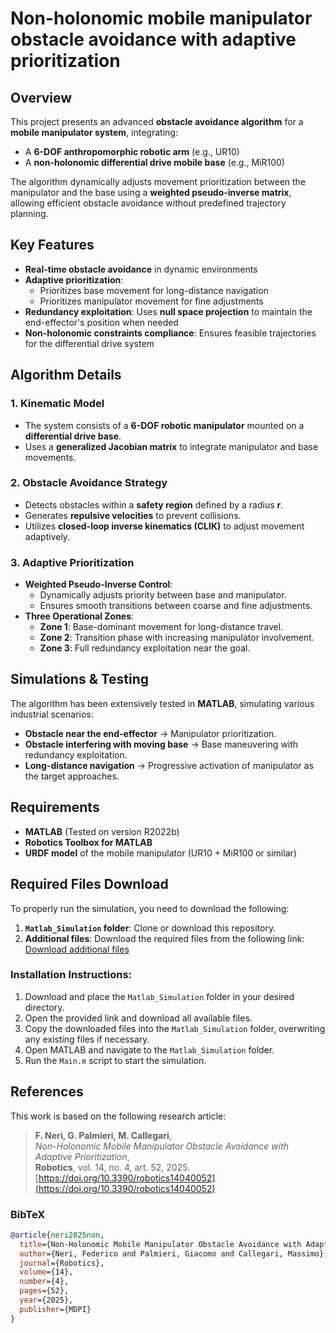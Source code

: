 # Non-holonomic mobile manipulator obstacle avoidance with adaptive prioritization

## Overview
This project presents an advanced **obstacle avoidance algorithm** for a **mobile manipulator system**, integrating:
- A **6-DOF anthropomorphic robotic arm** (e.g., UR10)
- A **non-holonomic differential drive mobile base** (e.g., MiR100)

The algorithm dynamically adjusts movement prioritization between the manipulator and the base using a **weighted pseudo-inverse matrix**, allowing efficient obstacle avoidance without predefined trajectory planning.

## Key Features
- **Real-time obstacle avoidance** in dynamic environments
- **Adaptive prioritization**:
  - Prioritizes base movement for long-distance navigation
  - Prioritizes manipulator movement for fine adjustments
- **Redundancy exploitation**: Uses **null space projection** to maintain the end-effector's position when needed
- **Non-holonomic constraints compliance**: Ensures feasible trajectories for the differential drive system

## Algorithm Details
### 1. Kinematic Model
- The system consists of a **6-DOF robotic manipulator** mounted on a **differential drive base**.
- Uses a **generalized Jacobian matrix** to integrate manipulator and base movements.

### 2. Obstacle Avoidance Strategy
- Detects obstacles within a **safety region** defined by a radius **r**.
- Generates **repulsive velocities** to prevent collisions.
- Utilizes **closed-loop inverse kinematics (CLIK)** to adjust movement adaptively.

### 3. Adaptive Prioritization
- **Weighted Pseudo-Inverse Control**:
  - Dynamically adjusts priority between base and manipulator.
  - Ensures smooth transitions between coarse and fine adjustments.
- **Three Operational Zones**:
  - **Zone 1**: Base-dominant movement for long-distance travel.
  - **Zone 2**: Transition phase with increasing manipulator involvement.
  - **Zone 3**: Full redundancy exploitation near the goal.

## Simulations & Testing
The algorithm has been extensively tested in **MATLAB**, simulating various industrial scenarios:
- **Obstacle near the end-effector** → Manipulator prioritization.
- **Obstacle interfering with moving base** → Base maneuvering with redundancy exploitation.
- **Long-distance navigation** → Progressive activation of manipulator as the target approaches.

## Requirements
- **MATLAB** (Tested on version R2022b)
- **Robotics Toolbox for MATLAB**
- **URDF model** of the mobile manipulator (UR10 + MiR100 or similar)

## Required Files Download

To properly run the simulation, you need to download the following:

1. **`Matlab_Simulation` folder**: Clone or download this repository.
2. **Additional files**: Download the required files from the following link:  
   [Download additional files](https://univpm-my.sharepoint.com/:f:/g/personal/p019104_staff_univpm_it/EjArSEl71zRGuNXeg9USL3ABlbzB_3effC30kmyXSbDzFg?e=xJv9NQ)  

### Installation Instructions:

1. Download and place the `Matlab_Simulation` folder in your desired directory.
2. Open the provided link and download all available files.
3. Copy the downloaded files into the `Matlab_Simulation` folder, overwriting any existing files if necessary.
4. Open MATLAB and navigate to the `Matlab_Simulation` folder.
5. Run the `Main.m` script to start the simulation.

## References
This work is based on the following research article:
> **F. Neri, G. Palmieri, M. Callegari**,  
> *Non-Holonomic Mobile Manipulator Obstacle Avoidance with Adaptive Prioritization*,  
> **Robotics**, vol. 14, no. 4, art. 52, 2025.  
> [https://doi.org/10.3390/robotics14040052](https://doi.org/10.3390/robotics14040052)

### BibTeX

```bibtex
@article{neri2025non,
  title={Non-Holonomic Mobile Manipulator Obstacle Avoidance with Adaptive Prioritization},
  author={Neri, Federico and Palmieri, Giacomo and Callegari, Massimo},
  journal={Robotics},
  volume={14},
  number={4},
  pages={52},
  year={2025},
  publisher={MDPI}
}

